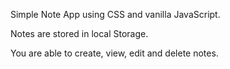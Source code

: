 Simple Note App using CSS and vanilla JavaScript.

Notes are stored in local Storage.

You are able to create, view, edit and delete notes.